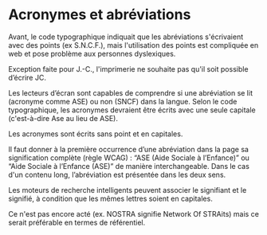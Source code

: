 # Acronymes et abréviations

Avant, le code typographique indiquait que les abréviations s'écrivaient avec des points \(ex S.N.C.F.\), mais l'utilisation des points est compliquée en web et pose problème aux personnes dyslexiques.   
  
Exception faite pour J.-C., l'imprimerie ne souhaite pas qu'il soit possible d’écrire JC.

Les lecteurs d’écran sont capables de comprendre si une abréviation se lit \(acronyme comme ASE\) ou non \(SNCF\) dans la langue. Selon le code typographique, les acronymes devraient être écrits avec une seule capitale \(c'est-à-dire Ase au lieu de ASE\).

Les acronymes sont écrits sans point et en capitales.

Il faut donner à la première occurrence d’une abréviation dans la page sa signification complète \(règle WCAG\) : “ASE \(Aide Sociale à l’Enfance\)” ou “Aide Sociale à l’Enfance \(ASE\)” de manière interchangeable. Dans le cas d'un contenu long, l’abréviation est présentée dans les deux sens.

Les moteurs de recherche intelligents peuvent associer le signifiant et le signifié, à condition que les mêmes lettres soient en capitales.   
  
Ce n'est pas encore acté \(ex. NOSTRA signifie Network Of STRAits\) mais ce serait préférable en termes de référentiel.  


